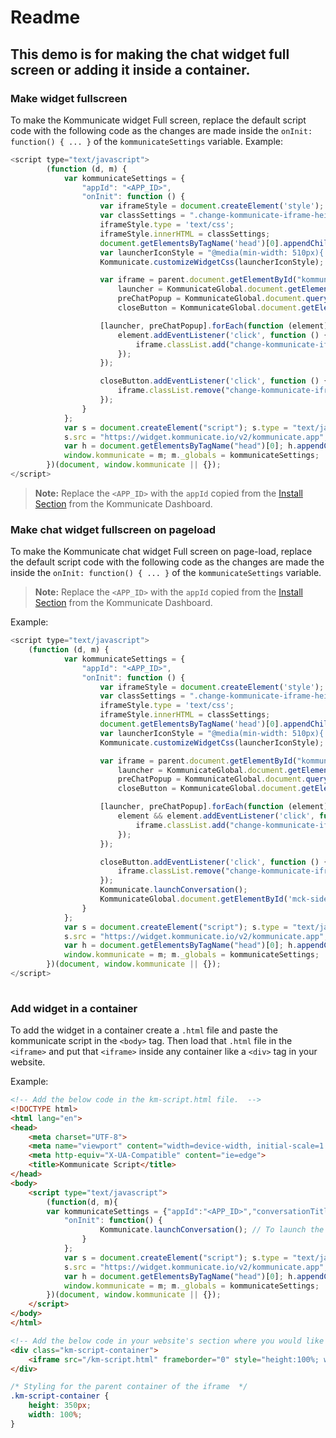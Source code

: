 # Readme

## This demo is for making the chat widget full screen or adding it inside a container.


### Make widget fullscreen
To make the Kommunicate widget Full screen, replace the default script code with the following code as the changes are made inside the `onInit: function() { ... }` of the `kommunicateSettings` variable.
Example:
```javascript
<script type="text/javascript">
        (function (d, m) {
            var kommunicateSettings = {
                "appId": "<APP_ID>",
                "onInit": function () {
                    var iframeStyle = document.createElement('style');
                    var classSettings = ".change-kommunicate-iframe-height{height:100%!important;width:100%!important;right:0!important;bottom:0!important;max-height: 100%!important;}";
                    iframeStyle.type = 'text/css';
                    iframeStyle.innerHTML = classSettings;
                    document.getElementsByTagName('head')[0].appendChild(iframeStyle);
                    var launcherIconStyle = "@media(min-width: 510px){.mck-sidebox.fade.in,.mck-box .mck-box-sm{width:100%; height:100%;max-height:100%!important;border-radius:0px!important;}.mck-sidebox{right:0!important;bottom:0!important;}}";
                    Kommunicate.customizeWidgetCss(launcherIconStyle);

                    var iframe = parent.document.getElementById("kommunicate-widget-iframe"),
                        launcher = KommunicateGlobal.document.getElementById('mck-sidebox-launcher'),
                        preChatPopup = KommunicateGlobal.document.querySelector('#chat-popup-widget-container .chat-popup-widget-text-wrapper'),
                        closeButton = KommunicateGlobal.document.getElementById('km-chat-widget-close-button');

                    [launcher, preChatPopup].forEach(function (element) {
                        element.addEventListener('click', function () {
                            iframe.classList.add("change-kommunicate-iframe-height");
                        });
                    });

                    closeButton.addEventListener('click', function () {
                        iframe.classList.remove("change-kommunicate-iframe-height");
                    });
                }
            };
            var s = document.createElement("script"); s.type = "text/javascript"; s.async = true;
            s.src = "https://widget.kommunicate.io/v2/kommunicate.app";
            var h = document.getElementsByTagName("head")[0]; h.appendChild(s);
            window.kommunicate = m; m._globals = kommunicateSettings;
        })(document, window.kommunicate || {});
</script>
```
> **Note:** Replace the `<APP_ID>` with the `appId` copied from the <a href="https://dashboard.kommunicate.io/settings/install" target="_blank">Install Section</a> from the Kommunicate Dashboard.


### Make chat widget fullscreen on pageload
To make the Kommunicate chat widget Full screen on page-load, replace the default script code with the following code as the changes are made the inside the `onInit: function() { ... }` of the `kommunicateSettings` variable.

> **Note:** Replace the `<APP_ID>` with the `appId` copied from the <a href="https://dashboard.kommunicate.io/settings/install" target="_blank">Install Section</a> from the Kommunicate Dashboard.

Example:
```javascript
<script type="text/javascript">
	(function (d, m) {
            var kommunicateSettings = {
                "appId": "<APP_ID>",
                "onInit": function () {
                    var iframeStyle = document.createElement('style');
                    var classSettings = ".change-kommunicate-iframe-height{height:100%!important;width:100%!important;right:0!important;bottom:0!important;max-height: 100%!important;}";
                    iframeStyle.type = 'text/css';
                    iframeStyle.innerHTML = classSettings;
                    document.getElementsByTagName('head')[0].appendChild(iframeStyle);
                    var launcherIconStyle = "@media(min-width: 510px){.mck-sidebox.fade.in,.mck-box .mck-box-sm{width:100%; height:100%;max-height:100%!important;border-radius:0px!important;}.mck-sidebox{right:0!important;bottom:0!important;}}";
                    Kommunicate.customizeWidgetCss(launcherIconStyle);

                    var iframe = parent.document.getElementById("kommunicate-widget-iframe"),
                        launcher = KommunicateGlobal.document.getElementById('mck-sidebox-launcher'),
                        preChatPopup = KommunicateGlobal.document.querySelector('#chat-popup-widget-container .chat-popup-widget-text-wrapper'),
                        closeButton = KommunicateGlobal.document.getElementById('km-chat-widget-close-button');

                    [launcher, preChatPopup].forEach(function (element) {
                        element && element.addEventListener('click', function () {
                            iframe.classList.add("change-kommunicate-iframe-height");
                        });
                    });

                    closeButton.addEventListener('click', function () {
                        iframe.classList.remove("change-kommunicate-iframe-height");
                    });
                    Kommunicate.launchConversation();
                    KommunicateGlobal.document.getElementById('mck-sidebox-launcher').click()
                }
            };
            var s = document.createElement("script"); s.type = "text/javascript"; s.async = true;
            s.src = "https://widget.kommunicate.io/v2/kommunicate.app";
            var h = document.getElementsByTagName("head")[0]; h.appendChild(s);
            window.kommunicate = m; m._globals = kommunicateSettings;
        })(document, window.kommunicate || {});
</script>
	
```



### Add widget in a container
To add the widget in a container create a `.html` file and paste the kommunicate script in the `<body>` tag. Then load that `.html` file in the `<iframe>` and put that `<iframe>` inside any container like a `<div>` tag in your website.

Example:
```html
<!-- Add the below code in the km-script.html file.  -->
<!DOCTYPE html>
<html lang="en">
<head>
    <meta charset="UTF-8">
    <meta name="viewport" content="width=device-width, initial-scale=1.0">
    <meta http-equiv="X-UA-Compatible" content="ie=edge">
    <title>Kommunicate Script</title>
</head>
<body>
    <script type="text/javascript">
        (function(d, m){
		var kommunicateSettings = {"appId":"<APP_ID>","conversationTitle":"<CONVERSATION_TITLE>"
			"onInit": function() {
	    			Kommunicate.launchConversation(); // To launch the chat widget
	    		}
	    	};
         	var s = document.createElement("script"); s.type = "text/javascript"; s.async = true;
          	s.src = "https://widget.kommunicate.io/v2/kommunicate.app";
          	var h = document.getElementsByTagName("head")[0]; h.appendChild(s);
          	window.kommunicate = m; m._globals = kommunicateSettings;
        })(document, window.kommunicate || {});
    </script>
</body>
</html>
```

```html
<!-- Add the below code in your website's section where you would like to show the chat widget. -->
<div class="km-script-container">
	<iframe src="/km-script.html" frameborder="0" style="height:100%; width:100%;"></iframe>
</div>
```

```css
/* Styling for the parent container of the iframe  */
.km-script-container {
	height: 350px;
	width: 100%;
}
```
